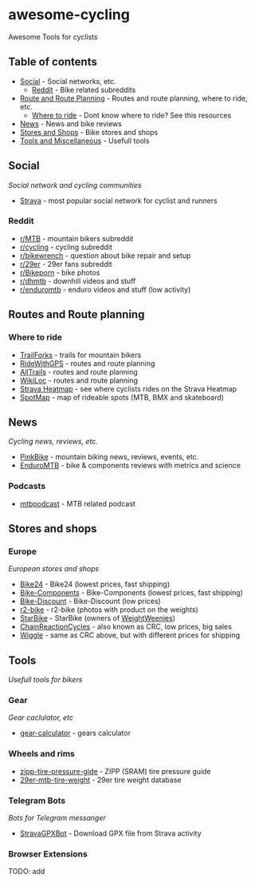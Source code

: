 # awesome-cycling
Awesome Tools for cyclists

## Table of contents

* [Social](#social) - Social networks, etc.
  * [Reddit](#reddit) - Bike related subreddits
* [Route and Route Planning](#routes-and-route-planning) - Routes and route planning, where to ride, etc.
  * [Where to ride](#where-to-ride) - Dont know where to ride? See this resources
* [News](#news) - News and bike reviews
* [Stores and Shops](#stores-and-shops) - Bike stores and shops
* [Tools and Miscellaneous](#tools) - Usefull tools

## Social
*Social network and cycling communities*

* [Strava](https://strava.com/) - most popular social network for cyclist and runners

### Reddit
* [r/MTB](https://www.reddit.com/r/MTB/) - mountain bikers subreddit
* [r/cycling](https://www.reddit.com/r/cycling) - cycling subreddit
* [r/bikewrench](https://www.reddit.com/r/bikewrench) - question about bike repair and setup
* [r/29er](https://www.reddit.com/r/29er/) - 29er fans subreddit
* [r/Bikeporn](https://www.reddit.com/r/Bikeporn/) - bike photos
* [r/dhmtb](https://www.reddit.com/r/dhmtb/) - downhill videos and stuff
* [r/enduromtb](https://www.reddit.com/r/enduromtb/) - enduro videos and stuff (low activity)

## Routes and Route planning
### Where to ride
* [TrailForks](https://www.trailforks.com/) - trails for mountain bikers
* [RideWithGPS](https://ridewithgps.com/) - routes and route planning
* [AllTrails](https://alltrails.com/) - routes and route planning
* [WikiLoc](https://wikiloc.com/) - routes and route planning
* [Strava Heatmap](https://www.strava.com/heatmap) - see where cyclists rides on the Strava Heatmap
* [SpotMap](https://spotmap.ru/mtb) - map of rideable spots (MTB, BMX and skateboard)

## News
*Cycling news, reviews, etc.*

* [PinkBike](https://pinkbike.com/) - mountain biking news, reviews, events, etc.
* [EnduroMTB](https://enduro-mtb.com/en/) - bike & components reviews with metrics and science

### Podcasts
* [mtbpodcast](https://www.mtbpodcast.com/) - MTB related podcast

## Stores and shops

### Europe
*European stores and shops*

* [Bike24](https://bike24.de/) - Bike24 (lowest prices, fast shipping)
* [Bike-Components](https://bike-components.de/) - Bike-Components (lowest prices, fast shipping)
* [Bike-Discount](https://www.bike-discount.de/) - Bike-Discount (low prices)
* [r2-bike](https://r2-bike.com/) - r2-bike (photos with product on the weights)
* [StarBike](https://www.starbike.com/) - StarBike (owners of [WeightWeenies](https://weightweenies.starbike.com/))
* [ChainReactionCycles](https://www.chainreactioncycles.com/) - also known as CRC, low prices, big sales
* [Wiggle](https://wiggle.com) - same as CRC above, but with different prices for shipping


## Tools
*Usefull tools for bikers*

### Gear
*Gear caclulator, etc*

* [gear-calculator](http://gear-calculator.com/) - gears calculator

### Wheels and rims
* [zipp-tire-pressure-gide](https://axs.sram.com/tirepressureguide) - ZIPP (SRAM) tire pressure guide
* [29er-mtb-tire-weight](https://docs.google.com/spreadsheets/d/1Lut8_K1uDmyvqARZnS0IuMdkO8oQOQ5QnDA6J3guVBY/edit#gid=0) - 29er tire weight database

### Telegram Bots
*Bots for Telegram messanger*

* [StravaGPXBot](https://t.me/stravagpxbot) - Download GPX file from Strava activity

### Browser Extensions
TODO: add
